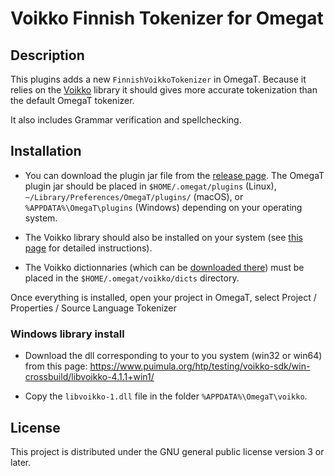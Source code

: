 # Voikko Finnish Tokenizer for Omegat

## Description

This plugins adds a new `FinnishVoikkoTokenizer` in OmegaT. Because it relies on the [Voikko](https://voikko.puimula.org/) library it should gives more accurate tokenization than the default OmegaT tokenizer.

It also includes Grammar verification and spellchecking. 


## Installation

* You can download the plugin jar file from the [release page](../../releases). The OmegaT plugin jar should be placed in `$HOME/.omegat/plugins` (Linux), `~/Library/Preferences/OmegaT/plugins/` (macOS), or `%APPDATA%\OmegaT\plugins` (Windows) depending on your operating system.

* The Voikko library should also be installed on your system (see [this page](https://voikko.puimula.org/java.html) for detailed instructions).

* The Voikko dictionnaries (which can be [downloaded there](https://www.puimula.org/htp/testing/voikko-snapshot-v5/)) must be placed in the `$HOME/.omegat/voikko/dicts` directory.

Once everything is installed, open your project in OmegaT, select  Project / Properties / Source Language Tokenizer

### Windows library install

* Download the dll corresponding to your to you system (win32 or win64) from this page: https://www.puimula.org/htp/testing/voikko-sdk/win-crossbuild/libvoikko-4.1.1+win1/
   
* Copy the `libvoikko-1.dll` file in the folder `%APPDATA%\OmegaT\voikko`.

## License

This project is distributed under the GNU general public license version 3 or later.


